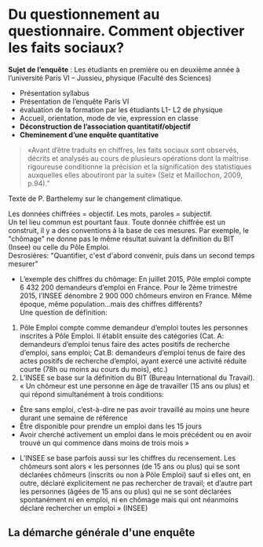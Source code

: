 # Du questionnement au questionnaire. Comment objectiver les faits sociaux?

**Sujet de l’enquête** : Les étudiants en première ou en deuxième année à l’université Paris VI – Jussieu, physique \(Faculté des Sciences\)

* Présentation syllabus
* Présentation de l’enquête Paris VI
* évaluation de la formation par les étudiants L1- L2 de physique
* Accueil, orientation, mode de vie, expression en classe
* **Déconstruction de l’association quantitatif/objectif**
* **Cheminement d’une enquête quantitative**

> «Avant d’être traduits en chiffres, les faits sociaux sont observés, décrits et analysés au cours de plusieurs opérations dont la maîtrise rigoureuse conditionne la précision et la signification des statistiques auxquelles elles aboutiront par la suite» \(Selz et Maillochon, 2009, p.94\).”

Texte de P. Barthelemy sur le changement climatique.

Les données chiffrées = objectif. Les mots, paroles = subjectif.  
Un tel lieu commun est pourtant faux. Toute donnée chiffrée est un construit, il y a des conventions à la base de ces mesures. Par exemple, le "chômage" ne donne pas le même résultat suivant la définition du BIT (Insee) ou celle du Pôle Emploi.  
Desrosières: "Quantifier, c'est d'abord convenir, puis dans un second temps mesurer"

* L’exemple des chiffres du chômage:
En juillet 2015, Pôle emploi compte 6 432 200 demandeurs d’emploi en France. Pour le 2ème trimestre 2015, l’INSEE dénombre 2 900 000 chômeurs environ en France. Même époque, même population...mais des chiffres différents?  
Une question de définition:  
1. Pôle Emploi compte comme demandeur d’emploi toutes les personnes inscrites à Pôle Emploi. Il établit ensuite des catégories (Cat. A: demandeurs d’emploi tenus faire des actes positifs de recherche d’emploi, sans emploi; Cat.B: demandeurs d’emploi tenus de faire des actes positifs de recherche d’emploi, ayant exercé une activité réduite courte (78h ou moins au cours du mois), etc.)
2. L’INSEE se base sur la définition du BIT (Bureau International du Travail). « Un chômeur est une personne en âge de travailler (15 ans ou plus) et qui répond simultanément à trois conditions:  
  - Être sans emploi, c’est-à-dire ne pas avoir travaillé au moins une heure durant une semaine de référence
  - Être disponible pour prendre un emploi dans les 15 jours
  - Avoir cherché activement un emploi dans le mois précédent ou en avoir trouvé un qui commence dans moins de trois mois »
  * L’INSEE se base parfois aussi sur les chiffres du recensement. Les chômeurs sont alors « les personnes (de 15 ans ou plus) qui se sont déclarées chômeurs (inscrits ou non à Pôle Emploi) sauf si elles ont, en outre, déclaré explicitement ne pas rechercher de travail; et d’autre part les personnes (âgées de 15 ans ou plus) qui ne se sont déclarées spontanément ni en emploi, ni en chômage mais qui ont néanmoins déclaré rechercher un emploi » (INSEE)

### 

## La démarche générale d'une enquête

